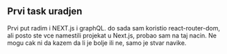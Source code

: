 ## Prvi task uradjen

Prvi put radim i NEXT.js i graphQL.
do sada sam koristio react-router-dom, ali posto ste vce namestili projekat u Next.js, probao sam na taj nacin.
Ne mogu cak ni da kazem da li je bolje ili ne, samo je stvar navike.



